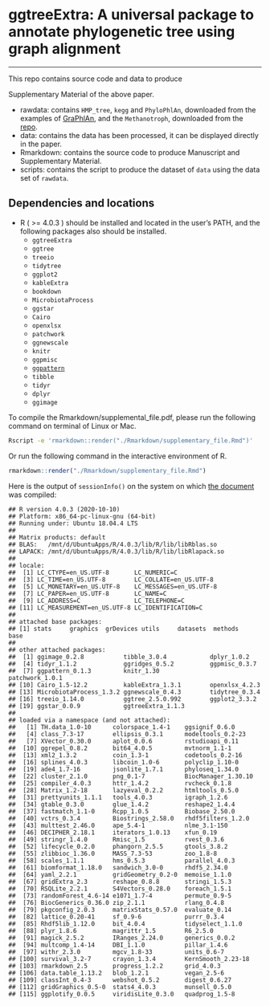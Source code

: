 <!-- README.md is generated from README.Rmd. Please edit that file -->

# ggtreeExtra: A universal package to annotate phylogenetic tree using graph alignment

<!--If you use this work in published research, please cite:
    Shuangbin Xu, Zehan Dai, Pingfan Guo, Xiaocong Fu, Shanshan Liu, Lang Zhou, Wenli Tang, Tingze Feng, Meijun Chen, Li Zhan and GuangChuang Yu*. ggtreeExtra: An R package to visualize compact circular layers of phylogenetic tree, XXX, XXX, XXX -->

-----

This repo contains source code and data to produce
<!--Manuscript and-->Supplementary Material of the above paper.

  - rawdata: contains `HMP_tree`, `kegg` and `PhyloPhlAn`, downloaded
    from the examples of
    [GraPhlAn](https://github.com/biobakery/graphlan/tree/master/examples),
    and the `Methanotroph`, downloaded from the
    [repo](https://github.com/TheWrightonLab/Methanotroph_rpS3Analyses_SmithWrighton2018).
  - data: contains the data has been processed, it can be displayed
    directly in the paper.
  - Rmarkdown: contains the source code to produce Manuscript and
    Supplementary Material.
  - scripts: contains the script to produce the dataset of `data` using
    the data set of `rawdata`.

## Dependencies and locations

<!-- - GNU Make should be located in the user’s PATH -->
<!-- - Python (2 or 3) should be installed and located in the user’s PATH -->
<!--and `Biopython` also should be installed. -->

  - R ( \>= 4.0.3 ) should be installed and located in the user’s PATH,
    and the following packages also should be installed.
      - `ggtreeExtra`
      - `ggtree`
      - `treeio`
      - `tidytree`
      - `ggplot2`
      - `kableExtra`
      - `bookdown`
      - `MicrobiotaProcess`
      - `ggstar`
      - `Cairo`
      - `openxlsx`
      - `patchwork`
      - `ggnewscale`
      - `knitr`
      - `ggpmisc`
      - [`ggpattern`](https://github.com/coolbutuseless/ggpattern)
      - `tibble`
      - `tidyr`
      - `dplyr`
      - `ggimage`

To compile the <!-- Rmarkdown/manuscript.docx and -->
Rmarkdown/supplemental\_file.pdf, please run the following command on
terminal of Linux or Mac.

<!-- ```r
make manuscript && make supple 
``` -->

``` bash
Rscript -e 'rmarkdown::render("./Rmarkdown/supplementary_file.Rmd")'
```

Or run the following command in the interactive environment of R.

``` r
rmarkdown::render("./Rmarkdown/supplementary_file.Rmd")
```

Here is the output of `sessionInfo()` on the system on which [the
document](https://github.com/YuLab-SMU/plotting-tree-with-data-using-ggtreeExtra/blob/master/Rmarkdown/supplementary_file.pdf)
was compiled:

    ## R version 4.0.3 (2020-10-10)
    ## Platform: x86_64-pc-linux-gnu (64-bit)
    ## Running under: Ubuntu 18.04.4 LTS
    ## 
    ## Matrix products: default
    ## BLAS:   /mnt/d/UbuntuApps/R/4.0.3/lib/R/lib/libRblas.so
    ## LAPACK: /mnt/d/UbuntuApps/R/4.0.3/lib/R/lib/libRlapack.so
    ## 
    ## locale:
    ##  [1] LC_CTYPE=en_US.UTF-8       LC_NUMERIC=C              
    ##  [3] LC_TIME=en_US.UTF-8        LC_COLLATE=en_US.UTF-8    
    ##  [5] LC_MONETARY=en_US.UTF-8    LC_MESSAGES=en_US.UTF-8   
    ##  [7] LC_PAPER=en_US.UTF-8       LC_NAME=C                 
    ##  [9] LC_ADDRESS=C               LC_TELEPHONE=C            
    ## [11] LC_MEASUREMENT=en_US.UTF-8 LC_IDENTIFICATION=C       
    ## 
    ## attached base packages:
    ## [1] stats     graphics  grDevices utils     datasets  methods   base     
    ## 
    ## other attached packages:
    ##  [1] ggimage_0.2.8           tibble_3.0.4            dplyr_1.0.2            
    ##  [4] tidyr_1.1.2             ggridges_0.5.2          ggpmisc_0.3.7          
    ##  [7] ggpattern_0.1.3         knitr_1.30              patchwork_1.0.1        
    ## [10] Cairo_1.5-12.2          kableExtra_1.3.1        openxlsx_4.2.3         
    ## [13] MicrobiotaProcess_1.3.2 ggnewscale_0.4.3        tidytree_0.3.4         
    ## [16] treeio_1.14.0           ggtree_2.5.0.992        ggplot2_3.3.2          
    ## [19] ggstar_0.0.9            ggtreeExtra_1.1.3      
    ## 
    ## loaded via a namespace (and not attached):
    ##   [1] TH.data_1.0-10      colorspace_1.4-1    ggsignif_0.6.0     
    ##   [4] class_7.3-17        ellipsis_0.3.1      modeltools_0.2-23  
    ##   [7] XVector_0.30.0      aplot_0.0.6         rstudioapi_0.11    
    ##  [10] ggrepel_0.8.2       bit64_4.0.5         mvtnorm_1.1-1      
    ##  [13] xml2_1.3.2          coin_1.3-1          codetools_0.2-16   
    ##  [16] splines_4.0.3       libcoin_1.0-6       polyclip_1.10-0    
    ##  [19] ade4_1.7-16         jsonlite_1.7.1      phyloseq_1.34.0    
    ##  [22] cluster_2.1.0       png_0.1-7           BiocManager_1.30.10
    ##  [25] compiler_4.0.3      httr_1.4.2          rvcheck_0.1.8      
    ##  [28] Matrix_1.2-18       lazyeval_0.2.2      htmltools_0.5.0    
    ##  [31] prettyunits_1.1.1   tools_4.0.3         igraph_1.2.6       
    ##  [34] gtable_0.3.0        glue_1.4.2          reshape2_1.4.4     
    ##  [37] fastmatch_1.1-0     Rcpp_1.0.5          Biobase_2.50.0     
    ##  [40] vctrs_0.3.4         Biostrings_2.58.0   rhdf5filters_1.2.0 
    ##  [43] multtest_2.46.0     ape_5.4-1           nlme_3.1-150       
    ##  [46] DECIPHER_2.18.1     iterators_1.0.13    xfun_0.19          
    ##  [49] stringr_1.4.0       Rmisc_1.5           rvest_0.3.6        
    ##  [52] lifecycle_0.2.0     phangorn_2.5.5      gtools_3.8.2       
    ##  [55] zlibbioc_1.36.0     MASS_7.3-53         zoo_1.8-8          
    ##  [58] scales_1.1.1        hms_0.5.3           parallel_4.0.3     
    ##  [61] biomformat_1.18.0   sandwich_3.0-0      rhdf5_2.34.0       
    ##  [64] yaml_2.2.1          gridGeometry_0.2-0  memoise_1.1.0      
    ##  [67] gridExtra_2.3       reshape_0.8.8       stringi_1.5.3      
    ##  [70] RSQLite_2.2.1       S4Vectors_0.28.0    foreach_1.5.1      
    ##  [73] randomForest_4.6-14 e1071_1.7-4         permute_0.9-5      
    ##  [76] BiocGenerics_0.36.0 zip_2.1.1           rlang_0.4.8        
    ##  [79] pkgconfig_2.0.3     matrixStats_0.57.0  evaluate_0.14      
    ##  [82] lattice_0.20-41     sf_0.9-6            purrr_0.3.4        
    ##  [85] Rhdf5lib_1.12.0     bit_4.0.4           tidyselect_1.1.0   
    ##  [88] plyr_1.8.6          magrittr_1.5        R6_2.5.0           
    ##  [91] magick_2.5.2        IRanges_2.24.0      generics_0.0.2     
    ##  [94] multcomp_1.4-14     DBI_1.1.0           pillar_1.4.6       
    ##  [97] withr_2.3.0         mgcv_1.8-33         units_0.6-7        
    ## [100] survival_3.2-7      crayon_1.3.4        KernSmooth_2.23-18 
    ## [103] rmarkdown_2.5       progress_1.2.2      grid_4.0.3         
    ## [106] data.table_1.13.2   blob_1.2.1          vegan_2.5-6        
    ## [109] classInt_0.4-3      webshot_0.5.2       digest_0.6.27      
    ## [112] gridGraphics_0.5-0  stats4_4.0.3        munsell_0.5.0      
    ## [115] ggplotify_0.0.5     viridisLite_0.3.0   quadprog_1.5-8
